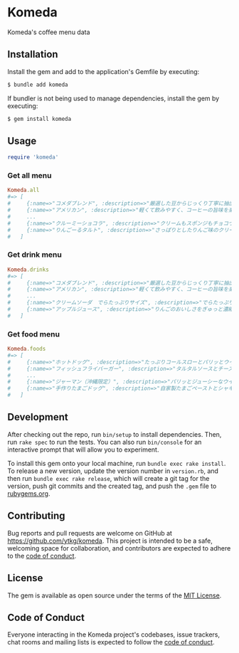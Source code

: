 # Komeda

Komeda's coffee menu data

## Installation

Install the gem and add to the application's Gemfile by executing:

```bash
$ bundle add komeda
```

If bundler is not being used to manage dependencies, install the gem by executing:

```bash
$ gem install komeda
```

## Usage

```ruby
require 'komeda'
```

### Get all menu

```ruby
Komeda.all
#=> [
#     {:name=>"コメダブレンド", :description=>"厳選した豆からじっくり丁寧に抽出したコメダ珈琲店伝統の味　濃厚なフレッシュと砂糖の両方を入れるのがオススメです。"},
#     {:name=>"アメリカン", :description=>"軽くて飲みやすく、コーヒーの旨味を楽しめます。"},
#     ...
#     {:name=>"クルーミーショコラ", :description=>"クリームもスポンジもチョコづくし。\n更にきざみくるみとチョコチップを混ぜ込んだホイップクリームを贅沢にサンド。本商品に使用しているチーズは加熱処理済みです。"},
#     {:name=>"りんごーるタルト", :description=>"さっぱりとしたりんご味のクリームの上にシャキシャキ食感のリンゴ果肉と\n" + "彩り鮮やかなりんごソースをたっぷりのせたオールりんごなデザート。"}
#   ]
```

### Get drink menu

```ruby
Komeda.drinks
#=> [
#     {:name=>"コメダブレンド", :description=>"厳選した豆からじっくり丁寧に抽出したコメダ珈琲店伝統の味　濃厚なフレッシュと砂糖の両方を入れるのがオススメです。"},
#     {:name=>"アメリカン", :description=>"軽くて飲みやすく、コーヒーの旨味を楽しめます。"},
#     ...
#     {:name=>"クリームソーダ　でらたっぷりサイズ", :description=>"でらたっぷり約2倍！クリームソーダをでらたっぷりサイズでお楽しみください。※販売は店舗により異なります。※メロンソーダにメロン果汁は含まれておりません。"},
#     {:name=>"アップルジュース", :description=>"りんごのおいしさをぎゅっと濃縮したさっぱりとした味わいです。"}
#   ]
```

### Get food menu

```ruby
Komeda.foods
#=> [
#     {:name=>"ホットドッグ", :description=>"たっぷりコールスローとパリッとウインナーを特製ドッグパンで挟みました。"},
#     {:name=>"フィッシュフライバーガー", :description=>"タルタルソースとチーズが絶妙にマッチ。\n本商品に使用しているチーズは加熱処理済みです。"},
#     ...
#     {:name=>"ジャーマン（沖縄限定）", :description=>"パリッとジューシーなウインナーとたっぷり野菜。\n※店舗により販売状況が異なります　詳しくは店舗にご確認ください"},
#     {:name=>"手作りたまごドッグ", :description=>"自家製たまごペーストとシャキッとレタスのハーモニーをお楽しみください。"}
#   ]
```

## Development

After checking out the repo, run `bin/setup` to install dependencies. Then, run `rake spec` to run the tests. You can also run `bin/console` for an interactive prompt that will allow you to experiment.

To install this gem onto your local machine, run `bundle exec rake install`. To release a new version, update the version number in `version.rb`, and then run `bundle exec rake release`, which will create a git tag for the version, push git commits and the created tag, and push the `.gem` file to [rubygems.org](https://rubygems.org).

## Contributing

Bug reports and pull requests are welcome on GitHub at https://github.com/ytkg/komeda. This project is intended to be a safe, welcoming space for collaboration, and contributors are expected to adhere to the [code of conduct](https://github.com/ytkg/komeda/blob/main/CODE_OF_CONDUCT.md).

## License

The gem is available as open source under the terms of the [MIT License](https://opensource.org/licenses/MIT).

## Code of Conduct

Everyone interacting in the Komeda project's codebases, issue trackers, chat rooms and mailing lists is expected to follow the [code of conduct](https://github.com/ytkg/komeda/blob/main/CODE_OF_CONDUCT.md).
